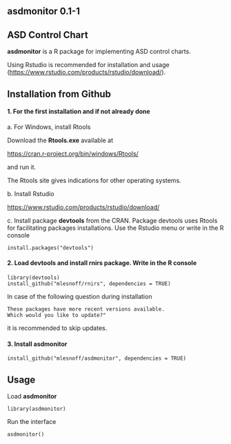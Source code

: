 ## asdmonitor 0.1-1  
## ASD Control Chart 

**asdmonitor** is a R package for implementing ASD control charts.

Using Rstudio is recommended for installation and usage (https://www.rstudio.com/products/rstudio/download/).

## Installation from Github

#### 1. For the first installation and if not already done

a. For Windows, install Rtools

Download the **Rtools.exe** available at

https://cran.r-project.org/bin/windows/Rtools/

and run it.

The Rtools site gives indications for other operating systems. 

b. Install Rstudio

https://www.rstudio.com/products/rstudio/download/

c. Install package **devtools**  from the CRAN. Package devtools uses Rtools for facilitating packages installations. Use the Rstudio menu or write in the R console

```{r}
install.packages("devtools")
```
#### 2. Load **devtools** and install **rnirs** package. Write in the R console

```{r}
library(devtools)
install_github("mlesnoff/rnirs", dependencies = TRUE)
```

In case of the following question during installation
```{r}
These packages have more recent versions available.
Which would you like to update?"
```
it is recommended to skip updates.

#### 3. Install **asdmonitor**

```{r}
install_github("mlesnoff/asdmonitor", dependencies = TRUE)
```

## Usage 

Load **asdmonitor**

```{r}
library(asdmonitor)
```
Run the interface

```{r}
asdmonitor()
```



